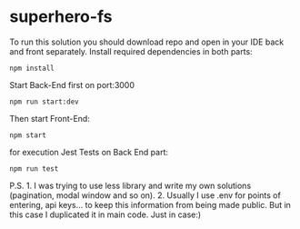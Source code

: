 # superhero-fs
To run this solution you should download repo and open in your IDE back and front separately.
Install required dependencies in both parts:
```
npm install
```
Start Back-End first on port:3000
```
npm run start:dev
```
Then start Front-End:
```
npm start
```
for execution Jest Tests on Back End part:
```
npm run test 
```
P.S. 1. I was trying to use less library and write my own solutions (pagination, modal window and so on). 
2. Usually I use .env for points of entering, api keys... to keep this information from being made public. But in this case I duplicated it in main code. Just in case:)
